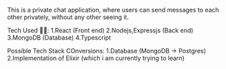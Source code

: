 This is a private chat application, where users can send messages to each other privately, without any other seeing it.

Tech Used 🎨🎨:
   1.React (Front end)
   2.Nodejs,Expressjs (Back end)
   3.MongoDB (Database)
   4.Typescript


Possible Tech Stack COnversions:
   1.Database (MongoDB -> Postgres)
   2.Implementation of Elixir (which i am currently trying to learn)
